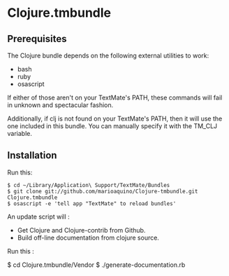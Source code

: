 # Clojure.tmbundle

## Prerequisites

The Clojure bundle depends on the following external utilities to work:

* bash
* ruby
* osascript

If either of those aren't on your TextMate's PATH, these commands will fail in unknown and spectacular fashion.

Additionally, if clj is not found on your TextMate's PATH, then it will use the one included in this bundle. You can manually specify it with the TM_CLJ variable.

## Installation

Run this:
 
	$ cd ~/Library/Application\ Support/TextMate/Bundles
	$ git clone git://github.com/marioaquino/Clojure-tmbundle.git Clojure.tmbundle
	$ osascript -e 'tell app "TextMate" to reload bundles'

An update script will :

* Get Clojure and Clojure-contrib from Github.
* Build off-line documentation from clojure source.

Run this :

  $ cd Clojure.tmbundle/Vendor
	$ ./generate-documentation.rb
